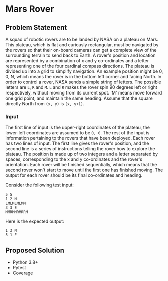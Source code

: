 # Mars Rover

## Problem Statement

A squad of robotic rovers are to be landed by NASA on a plateau on Mars. This
plateau, which is flat and curiously rectangular, must be navigated by the
rovers so that their on-board cameras can get a complete view of the surrounding
terrain to send back to Earth. A rover's position and location are represented
by a combination of x and y co-ordinates and a letter representing one of the
four cardinal compass directions. The plateau is divided up into a grid to
simplify navigation. An example position might be 0, 0, N, which means the rover
is in the bottom left corner and facing North. In order to control a rover, NASA
sends a simple string of letters. The possible letters are `L`, `R` and `M`. `L`
and `R` makes the rover spin 90 degrees left or right respectively, without
moving from its current spot. 'M' means move forward one grid point, and
maintain the same heading. Assume that the square directly North from `(x, y)`
is `(x, y+1)`.

### Input

The first line of input is the upper-right coordinates of the plateau, the
lower-left coordinates are assumed to be `0, 0`. The rest of the input is
information pertaining to the rovers that have been deployed. Each rover has two
lines of input. The first line gives the rover's position, and the second line
is a series of instructions telling the rover how to explore the plateau. The
position is made up of two integers and a letter separated by spaces,
corresponding to the x and y co-ordinates and the rover's orientation. Each
rover will be finished sequentially, which means that the second rover won't
start to move until the first one has finished moving. The output for each rover
should be its final co-ordinates and heading.

Consider the following test input:

```text
5 5
1 2 N
LMLMLMLMM
3 3 E
MMRMMRMRRM
```

Here is the expected output:

```text
1 3 N
5 1 E
```

## Proposed Solution

* Python 3.8+
* Pytest 
* Coverage

